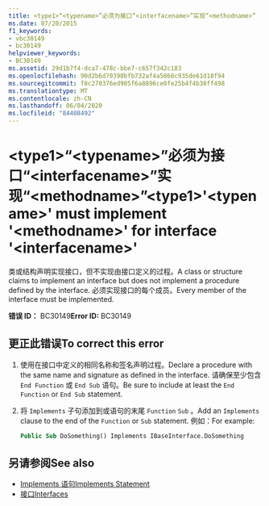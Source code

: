 ```yaml
---
title: <type1>“<typename>”必须为接口“<interfacename>”实现“<methodname>”
ms.date: 07/20/2015
f1_keywords:
- vbc30149
- bc30149
helpviewer_keywords:
- BC30149
ms.assetid: 29d1b7f4-dca7-478c-bbe7-c657f342c183
ms.openlocfilehash: 90d2b6d70390bfb732af4a5868c935de61d18f94
ms.sourcegitcommit: f8c270376ed905f6a8896ce0fe25b4f4b38ff498
ms.translationtype: MT
ms.contentlocale: zh-CN
ms.lasthandoff: 06/04/2020
ms.locfileid: "84408492"
---
```

# <a name="type1typename-must-implement-methodname-for-interface-interfacename"></a><span data-ttu-id="f505a-102">\<type1>“\<typename>”必须为接口“\<interfacename>”实现“\<methodname>”</span><span class="sxs-lookup"><span data-stu-id="f505a-102">\<type1>'\<typename>' must implement '\<methodname>' for interface '\<interfacename>'</span></span>
<span data-ttu-id="f505a-103">类或结构声明实现接口，但不实现由接口定义的过程。</span><span class="sxs-lookup"><span data-stu-id="f505a-103">A class or structure claims to implement an interface but does not implement a procedure defined by the interface.</span></span> <span data-ttu-id="f505a-104">必须实现接口的每个成员。</span><span class="sxs-lookup"><span data-stu-id="f505a-104">Every member of the interface must be implemented.</span></span>  
  
 <span data-ttu-id="f505a-105">**错误 ID：** BC30149</span><span class="sxs-lookup"><span data-stu-id="f505a-105">**Error ID:** BC30149</span></span>  
  
## <a name="to-correct-this-error"></a><span data-ttu-id="f505a-106">更正此错误</span><span class="sxs-lookup"><span data-stu-id="f505a-106">To correct this error</span></span>  
  
1. <span data-ttu-id="f505a-107">使用在接口中定义的相同名称和签名声明过程。</span><span class="sxs-lookup"><span data-stu-id="f505a-107">Declare a procedure with the same name and signature as defined in the interface.</span></span> <span data-ttu-id="f505a-108">请确保至少包含 `End Function` 或 `End Sub` 语句。</span><span class="sxs-lookup"><span data-stu-id="f505a-108">Be sure to include at least the `End Function` or `End Sub` statement.</span></span>  
  
2. <span data-ttu-id="f505a-109">将 `Implements` 子句添加到或语句的末尾 `Function` `Sub` 。</span><span class="sxs-lookup"><span data-stu-id="f505a-109">Add an `Implements` clause to the end of the `Function` or `Sub` statement.</span></span> <span data-ttu-id="f505a-110">例如：</span><span class="sxs-lookup"><span data-stu-id="f505a-110">For example:</span></span>  
  
    ```vb  
    Public Sub DoSomething() Implements IBaseInterface.DoSomething  
    ```  
  
## <a name="see-also"></a><span data-ttu-id="f505a-111">另请参阅</span><span class="sxs-lookup"><span data-stu-id="f505a-111">See also</span></span>

- [<span data-ttu-id="f505a-112">Implements 语句</span><span class="sxs-lookup"><span data-stu-id="f505a-112">Implements Statement</span></span>](../statements/implements-statement.md)
- [<span data-ttu-id="f505a-113">接口</span><span class="sxs-lookup"><span data-stu-id="f505a-113">Interfaces</span></span>](../../programming-guide/language-features/interfaces/index.md)
